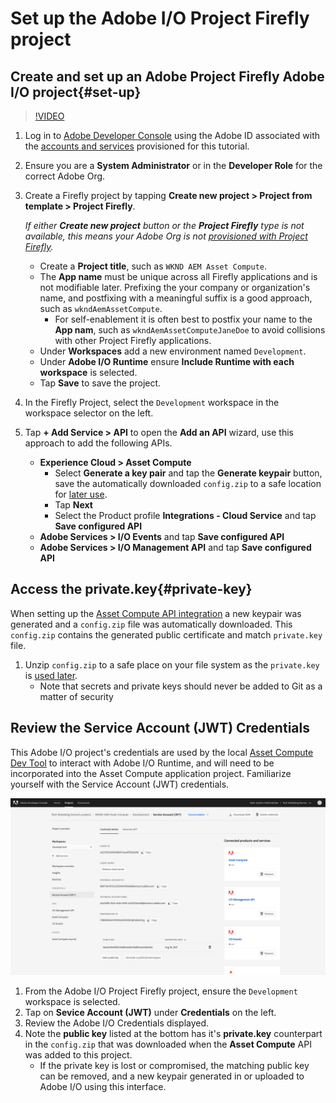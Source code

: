 # Set up the Adobe I/O Project Firefly project

## Create and set up an Adobe Project Firefly Adobe I/O project{#set-up}

>[!VIDEO](https://video.tv.adobe.com/v/40183/?quality=12&learn=on)

1. Log in to [Adobe Developer Console](https://console.adobe.io) using the Adobe ID associated with the [accounts and services](./accounts-and-services.md) provisioned for this tutorial.
1. Ensure you are a __System Administrator__ or in the __Developer Role__ for the correct Adobe Org.
1. Create a Firefly project by tapping __Create new project > Project from template > Project Firefly__. 

    _If either __Create new project__ button or the __Project Firefly__ type is not available, this means your Adobe Org is not [provisioned with Project Firefly](#request-adobe-project-firefly)._
    
    + Create a __Project title__, such as `WKND AEM Asset Compute`.
    + The __App name__ must be unique across all Firefly applications and is not modifiable later. Prefixing the your company or organization's name, and postfixing with a meaningful suffix is a good approach, such as `wkndAemAssetCompute`.
        + For self-enablement it is often best to postfix your name to the __App nam__, such as `wkndAemAssetComputeJaneDoe` to avoid collisions with other Project Firefly applications.
    + Under __Workspaces__ add a new environment named `Development`.
    + Under __Adobe I/O Runtime__ ensure __Include Runtime with each workspace__ is selected.
    + Tap __Save__ to save the project.
1. In the Firefly Project, select the `Development` workspace in the workspace selector on the left.
1. Tap __+ Add Service > API__ to open the __Add an API__ wizard, use this approach to add the following APIs.

    + __Experience Cloud > Asset Compute__
        + Select __Generate a key pair__ and tap the __Generate keypair__ button, save the automatically downloaded `config.zip` to a safe location for [later use](#private-key).
        + Tap __Next__
        + Select the Product profile __Integrations - Cloud Service__ and tap __Save configured API__
    + __Adobe Services > I/O Events__ and tap __Save configured API__
    + __Adobe Services > I/O Management API__ and tap __Save configured API__

## Access the private.key{#private-key}

When setting up the [Asset Compute API integration](#set-up) a new keypair was generated and a `config.zip` file was automatically downloaded. This `config.zip` contains the generated public certificate and match `private.key` file. 

1. Unzip `config.zip` to a safe place on your file system as the `private.key` is [used later](../develop/environment-variables.md).
    + Note that secrets and private keys should never be added to Git as a matter of security

## Review the Service Account (JWT) Credentials

This Adobe I/O project's credentials are used by the local [Asset Compute Dev Tool](../develop/dev-tool.md) to interact with Adobe I/O Runtime, and will need to be incorporated into the Asset Compute application project. Familiarize yourself with the Service Account (JWT) credentials.

![Adobe Developer Service Account credentials](./assets/firefly/service-account.png)

1. From the Adobe I/O Project Firefly project, ensure the `Development` workspace is selected.
1. Tap on __Sevice Account (JWT)__ under __Credentials__ on the left.
1. Review the Adobe I/O Credentials displayed.
1. Note the __public key__ listed at the bottom has it's __private.key__ counterpart in the `config.zip` that was downloaded when the __Asset Compute__ API was added to this project.
    + If the private key is lost or compromised, the matching public key can be removed, and a new keypair generated in or uploaded to Adobe I/O using this interface.